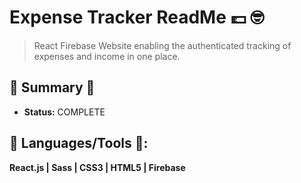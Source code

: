 # Expense Tracker ReadMe 💷 :nerd_face:
> React Firebase Website enabling the authenticated tracking of expenses and income in one place.

## :satellite: Summary :satellite:
   - __Status:__ COMPLETE 

## :hammer: Languages/Tools :hammer::
__React.js | Sass | CSS3 | HTML5 | Firebase__
